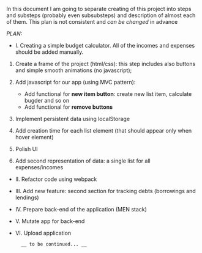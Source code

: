 In this document I am going to separate creating of this project into steps and substeps (probably even subsubsteps) and description of almost each of them.
This plan is not consistent and *can be changed* in advance

*PLAN:*

* I.    Creating a simple budget calculator. All of the incomes and expenses should be added manually.

1. Create a frame of the project (html/css): this step includes also buttons and simple smooth animations (no javascript);

2. Add javascript for our app (using MVC pattern):
    * Add functional for __new item button__: create new list item, calculate bugder and so on
    * Add functional for __remove buttons__

3. Implement persistent data using localStorage

4. Add creation time for each list element (that should appear only when hover element)

5. Polish UI 

6. Add second representation of data: a single list for all expenses/incomes



* II.   Refactor code using webpack 


* III.  Add new feature: second section for tracking debts (borrowings and lendings)

* IV.   Prepare back-end of the application (MEN stack)

* V.    Mutate app for back-end

* VI.   Upload application














        __ to be continued... __